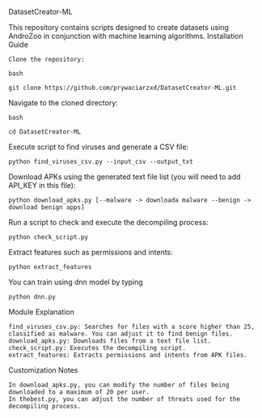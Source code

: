 DatasetCreator-ML

This repository contains scripts designed to create datasets using AndroZoo in conjunction with machine learning algorithms.
Installation Guide

    Clone the repository:

    bash
    
    git clone https://github.com/prywaciarzxd/DatasetCreator-ML.git



Navigate to the cloned directory:

    bash

    cd DatasetCreator-ML

Execute script to find viruses and generate a CSV file:

    python find_viruses_csv.py --input_csv --output_txt

Download APKs using the generated text file list (you will need to add API_KEY in this file):

    python download_apks.py [--malware -> downloada malware --benign -> download benign apps]

Run a script to check and execute the decompiling process:

    python check_script.py

Extract features such as permissions and intents:

    python extract_features

You can train using dnn model by typing
    
    python dnn.py

Module Explanation

    find_viruses_csv.py: Searches for files with a score higher than 25, classified as malware. You can adjust it to find benign files.
    download_apks.py: Downloads files from a text file list.
    check_script.py: Executes the decompiling script.
    extract_features: Extracts permissions and intents from APK files.

Customization Notes

    In download_apks.py, you can modify the number of files being downloaded to a maximum of 20 per user.
    In thebest.py, you can adjust the number of threats used for the decompiling process.
